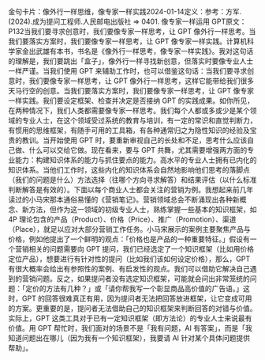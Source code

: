 

金句卡片：像外行一样思维，像专家一样实践2024-01-14定义：参考：方军.(2024).成为提问工程师.人民邮电出版社 => 0401. 像专家一样运用 GPT原文：P132当我们要寻求创意时，我们要像专家一样思考，让 GPT 像外行一样思考。当我们要落实方案时，我们要像专家一样思考，让 GPT 像专家一样实践。计算机科学家金出武雄有本书，书名是《像外行一样思考，像专家一样实践》。我对这句话的理解是，我们要跳出「盒子」，像外行一样寻找新创意，但落实时要像专业人士一样严谨。当我们使用 GPT 来辅助工作时，也可以借鉴这句话：当我们要寻求创意时，我们要像专家一样思考，让 GPT 像外行一样思考，这样它能带给我们很多天马行空的创意。当我们要落实方案时，我们要像专家一样思考，让 GPT 像专家一样实践。我们要设定框架、检查并决定是否接纳 GPT 的实践成果。如你所见，在两种情况下，我们人类都需要像专家一样思考。我们每个人都或多或少是某个领域的专业人士，在这个领域受过系统的教育与培训，有一定的常识和直觉判断力，有惯用的思维框架，有随手可用的工具箱，有各种通常归之为隐性知识的经验及宝贵的教训。当开始使用 GPT 时，要重新审视自己的长处和不足，思考什么应该自己做、什么可以交给它做。现在看来，要与 GPT 共舞，尤其需要增强两方面的专业能力：构建知识体系的能力与抓住要点的能力。高水平的专业人士拥有已内化的知识体系。当他们工作时，这些内化的知识体系会自然地影响他们思考的落脚点（我们的问题是什么）方法选择（往哪个方向寻求解答）和结果评估（以什么标准判断解答是有效的）。下面以每个商业人士都会关注的营销为例。我想起来前几年读过的小马宋那本通俗易懂的《营销笔记》。营销领域总会不断涌现出各种新概念、新方法，但作为这一领域的初级专业人士，熟练掌握一些基本的知识框架，如 4P 理论包含的产品（Product）、价格（Price）、推广（Promotion）、渠道（Place），就足以应对大部分营销工作任务。小马宋展示的案例主要聚焦产品与价格，例如他提出了一个鲜明的观点：「价格也是产品的一种重要特征。」假设有一个营销相关的问题需要向 GPT 提问，我们已经选定了一个知识框架（比如用价格定位产品），想要进行有针对性的提问（比如我们该如何设定价格），那么，GPT 有很大概率会给出有参照性的案例、有启发性的观点。我们可以借助它解决自己遇到的营销问题。反之，如果提问者没有选定知识框架，可能就会问出非常笼统的问题：「定价的方法有几种？」或「请你帮我写一个彰显商品高价值的广告语。」这时，GPT 的回答很难真正有用，因为提问者无法把回答放进框架，让它变成可用的方案。更重要的是，提问者无法借助自己的知识框架来判断回答的对错与价值。实际上，GPT 这类工具对于已有一定知识框架（即方法论）的专业人士来说最有价值。用 GPT 帮忙时，我们面对的场景不是「我有问题，AI 有答案」，而是「我知道问题出在哪儿（因为我有一个知识框架），我要请 AI 针对某个具体问题提供帮助」。